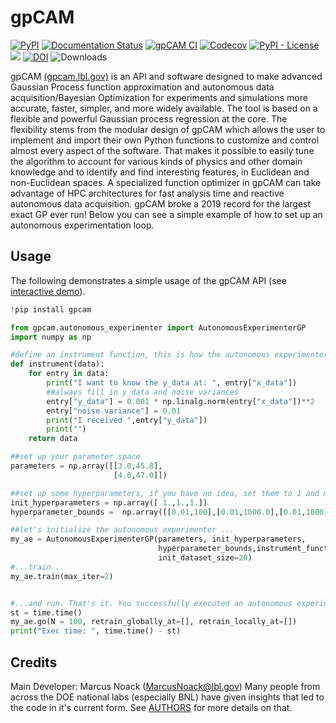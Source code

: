 # gpCAM

[![PyPI](https://img.shields.io/pypi/v/gpCAM)](https://pypi.org/project/gpcam/)
[![Documentation Status](https://readthedocs.org/projects/gpcam/badge/?version=latest)](https://gpcam.readthedocs.io/en/latest/?badge=latest)
[![gpCAM CI](https://github.com/lbl-camera/gpCAM/actions/workflows/gpCAM-CI.yml/badge.svg)](https://github.com/lbl-camera/gpCAM/actions/workflows/gpCAM-CI.yml)
[![Codecov](https://img.shields.io/codecov/c/github/lbl-camera/gpCAM)](https://app.codecov.io/gh/lbl-camera/gpCAM)
[![PyPI - License](https://img.shields.io/badge/license-GPL%20v3-lightgrey)](https://pypi.org/project/gpcam/)
[<img src="https://img.shields.io/badge/slack-@gpCAM-purple.svg?logo=slack">](https://gpCAM.slack.com/)
[![DOI](https://zenodo.org/badge/434768487.svg)](https://zenodo.org/badge/latestdoi/434768487)
![Downloads](https://img.shields.io/pypi/dm/gpcam)


[comment]: <> ([![Maintainability]&#40;https://api.codeclimate.com/v1/badges/29b04c3f69e2b515dac6/maintainability&#41;]&#40;https://codeclimate.com/github/lbl-camera/gpCAM/maintainability&#41;)
[comment]: <> (Hiding maintainibility score while starting to address issues)


gpCAM [(gpcam.lbl.gov)](https://gpcam.lbl.gov/home) is an API and software designed to make advanced Gaussian Process function approximation and autonomous data acquisition/Bayesian Optimization for experiments and simulations more accurate, faster, simpler, and more widely available. The tool is based on a flexible and powerful Gaussian process regression at the core. The flexibility stems from the modular design of gpCAM which allows the user to implement and import their own Python functions to customize and control almost every aspect of the software. That makes it possible to easily tune the algorithm to account for various kinds of physics and other domain knowledge and to identify and find interesting features, in Euclidean and non-Euclidean spaces. A specialized function optimizer in gpCAM can take advantage of HPC architectures for fast analysis time and reactive autonomous data acquisition. gpCAM broke a 2019 record for the largest exact GP ever run! Below you can see a simple example of how to set up an autonomous experimentation loop.


## Usage

The following demonstrates a simple usage of the gpCAM API (see [interactive demo](https://colab.research.google.com/drive/1FU4iKW626XiLqluDXQH-gzPYHyCf9N76?usp=sharing)). 

```python
!pip install gpcam

from gpcam.autonomous_experimenter import AutonomousExperimenterGP
import numpy as np

#define an instrument function, this is how the autonomous experimenter interacts with the world.
def instrument(data):
    for entry in data:
        print("I want to know the y_data at: ", entry["x_data"])
        ##always fill in y_data and noise variances
        entry["y_data"] = 0.001 * np.linalg.norm(entry["x_data"])**2
        entry["noise variance"] = 0.01
        print("I received ",entry["y_data"])
        print("")
    return data

##set up your parameter space
parameters = np.array([[3.0,45.8],
                       [4.0,47.0]])

##set up some hyperparameters, if you have no idea, set them to 1 and make the training bounds large
init_hyperparameters = np.array([ 1.,1.,1.])
hyperparameter_bounds =  np.array([[0.01,100],[0.01,1000.0],[0.01,1000]])

##let's initialize the autonomous experimenter ...
my_ae = AutonomousExperimenterGP(parameters, init_hyperparameters,
                                 hyperparameter_bounds,instrument_function = instrument, online=True, calc_inv=True, 
                                 init_dataset_size=20)
#...train...
my_ae.train(max_iter=2)


#...and run. That's it. You successfully executed an autonomous experiment.
st = time.time()
my_ae.go(N = 100, retrain_globally_at=[], retrain_locally_at=[])
print("Exec time: ", time.time() - st)
```


## Credits

Main Developer: Marcus Noack ([MarcusNoack@lbl.gov](mailto:MarcusNoack@lbl.gov))
Many people from across the DOE national labs (especially BNL) have given insights
that led to the code in it's current form.
See [AUTHORS](AUTHORS.rst) for more details on that.


